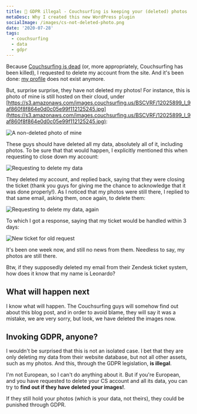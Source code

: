 ```yaml
---
title: 🚫 GDPR illegal - Couchsurfing is keeping your (deleted) photos
metaDesc: Why I created this new WordPress plugin
socialImage: /images/cs-not-deleted-photo.png
date: '2020-07-28'
tags:
  - couchsurfing
  - data
  - gdpr
---
```


Because [Couchsurfing is dead](https://leoloso.com/posts/couchsurfing-is-dead/) (or, more appropriately, Couchsurfing has been killed), I requested to delete my account from the site. And it's been done: [my profile](https://www.couchsurfing.com/people/leoloso) does not exist anymore.

But, surprise surprise, they have not deleted my photos! For instance, this is photo of mine is still hosted on their cloud, under [https://s3.amazonaws.com/images.couchsurfing.us/BSCVRF/12025899_l_9af860f8f864e0d0c05e99f112125245.jpg](https://s3.amazonaws.com/images.couchsurfing.us/BSCVRF/12025899_l_9af860f8f864e0d0c05e99f112125245.jpg):

![A non-deleted photo of mine](/images/cs-not-deleted-photo.png "A non-deleted photo of mine")

These guys should have deleted all my data, absolutely all of it, including photos. To be sure that that would happen, I explicitly mentioned this when requesting to close down my account:

![Requesting to delete my data](/images/cs-request-delete-data.png "Requesting to delete my data")

They deleted my account, and replied back, saying that they were closing the ticket (thank you guys for giving me the chance to acknowledge that it was done properly!). As I noticed that my photos were still there, I replied to that same email, asking them, once again, to delete them:

![Requesting to delete my data, again](/images/cs-request-delete-data-again.png "Requesting to delete my data, again")

To which I got a response, saying that my ticket would be handled within 3 days:

![New ticket for old request](/images/cs-ticket-last-response.png "New ticket for old request")

It's been one week now, and still no news from them. Needless to say, my photos are still there.

Btw, if they supposedly deleted my email from their Zendesk ticket system, how does it know that my name is Leonardo?

## What will happen next

I know what will happen. The Couchsurfing guys will somehow find out about this blog post, and in order to avoid blame, they will say it was a mistake, we are very sorry, but look, we have deleted the images now.

## Invoking GDPR, anyone?

I wouldn't be surprised that this is not an isolated case. I bet that they are only deleting my data from their website database, but not all other assets, such as my photos. And this, through the GDPR legislation, **is illegal**.

I'm not European, so I can't do anything about it. But if you're European, and you have requested to delete your CS account and all its data, you can try to **find out if they have deleted your images!**.

If they still hold your photos (which is your data, not theirs), they could be punished through GDPR. 